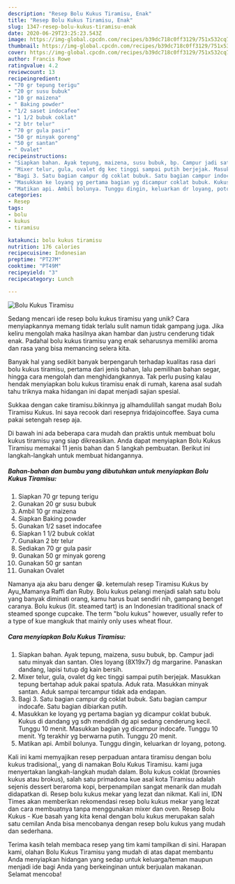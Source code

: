 ```yaml
---
description: "Resep Bolu Kukus Tiramisu, Enak"
title: "Resep Bolu Kukus Tiramisu, Enak"
slug: 1347-resep-bolu-kukus-tiramisu-enak
date: 2020-06-29T23:25:23.543Z
image: https://img-global.cpcdn.com/recipes/b39dc718c0ff3129/751x532cq70/bolu-kukus-tiramisu-foto-resep-utama.jpg
thumbnail: https://img-global.cpcdn.com/recipes/b39dc718c0ff3129/751x532cq70/bolu-kukus-tiramisu-foto-resep-utama.jpg
cover: https://img-global.cpcdn.com/recipes/b39dc718c0ff3129/751x532cq70/bolu-kukus-tiramisu-foto-resep-utama.jpg
author: Francis Rowe
ratingvalue: 4.2
reviewcount: 13
recipeingredient:
- "70 gr tepung terigu"
- "20 gr susu bubuk"
- "10 gr maizena"
- " Baking powder"
- "1/2 saset indocafee"
- "1 1/2 bubuk coklat"
- "2 btr telur"
- "70 gr gula pasir"
- "50 gr minyak goreng"
- "50 gr santan"
- " Ovalet"
recipeinstructions:
- "Siapkan bahan. Ayak tepung, maizena, susu bubuk, bp. Campur jadi satu minyak dan santan. Oles loyang (8X19x7) dg margarine. Panaskan dandang, lapisi tutup dg kain bersih."
- "Mixer telur, gula, ovalet dg kec tinggi sampai putih berjejak. Masukkan tepung bertahap aduk pakai spatula. Aduk rata. Masukkan minyak santan. Aduk sampai tercampur tidak ada endapan."
- "Bagi 3. Satu bagian campur dg coklat bubuk. Satu bagian campur indocafe. Satu bagian dibiarkan putih."
- "Masukkan ke loyang yg pertama bagian yg dicampur coklat bubuk. Kukus di dandang yg sdh mendidih dg api sedang cenderung kecil. Tunggu 10 menit. Masukkan bagian yg dicampur indocafe. Tunggu 10 menit. Yg terakhir yg berwarna putih. Tunggu 20 menit."
- "Matikan api. Ambil bolunya. Tunggu dingin, keluarkan dr loyang, potong."
categories:
- Resep
tags:
- bolu
- kukus
- tiramisu

katakunci: bolu kukus tiramisu 
nutrition: 176 calories
recipecuisine: Indonesian
preptime: "PT27M"
cooktime: "PT49M"
recipeyield: "3"
recipecategory: Lunch

---
```



![Bolu Kukus Tiramisu](https://img-global.cpcdn.com/recipes/b39dc718c0ff3129/751x532cq70/bolu-kukus-tiramisu-foto-resep-utama.jpg)

Sedang mencari ide resep bolu kukus tiramisu yang unik? Cara menyiapkannya memang tidak terlalu sulit namun tidak gampang juga. Jika keliru mengolah maka hasilnya akan hambar dan justru cenderung tidak enak. Padahal bolu kukus tiramisu yang enak seharusnya memiliki aroma dan rasa yang bisa memancing selera kita.

Banyak hal yang sedikit banyak berpengaruh terhadap kualitas rasa dari bolu kukus tiramisu, pertama dari jenis bahan, lalu pemilihan bahan segar, hingga cara mengolah dan menghidangkannya. Tak perlu pusing kalau hendak menyiapkan bolu kukus tiramisu enak di rumah, karena asal sudah tahu triknya maka hidangan ini dapat menjadi sajian spesial.

Sukkaa dengan cake tiramisu.bikinnya jg alhamdulillah sangat mudah Bolu Tiramisu Kukus. Ini saya recook dari resepnya fridajoincoffee. Saya cuma pakai setengah resep aja.


Di bawah ini ada beberapa cara mudah dan praktis untuk membuat bolu kukus tiramisu yang siap dikreasikan. Anda dapat menyiapkan Bolu Kukus Tiramisu memakai 11 jenis bahan dan 5 langkah pembuatan. Berikut ini langkah-langkah untuk membuat hidangannya.

<!--inarticleads1-->

##### Bahan-bahan dan bumbu yang dibutuhkan untuk menyiapkan Bolu Kukus Tiramisu:

1. Siapkan 70 gr tepung terigu
1. Gunakan 20 gr susu bubuk
1. Ambil 10 gr maizena
1. Siapkan  Baking powder
1. Gunakan 1/2 saset indocafee
1. Siapkan 1 1/2 bubuk coklat
1. Gunakan 2 btr telur
1. Sediakan 70 gr gula pasir
1. Gunakan 50 gr minyak goreng
1. Gunakan 50 gr santan
1. Gunakan  Ovalet


Namanya aja aku baru denger 😁. ketemulah resep Tiramisu Kukus by Ayu_Mamanya Raffi dan Ruby. Bolu kukus pelangi menjadi salah satu bolu yang banyak diminati orang, kamu harus buat sendiri nih, gampang benget caranya. Bolu kukus (lit. steamed tart) is an Indonesian traditional snack of steamed sponge cupcake. The term &#34;bolu kukus&#34; however, usually refer to a type of kue mangkuk that mainly only uses wheat flour. 

<!--inarticleads2-->

##### Cara menyiapkan Bolu Kukus Tiramisu:

1. Siapkan bahan. Ayak tepung, maizena, susu bubuk, bp. Campur jadi satu minyak dan santan. Oles loyang (8X19x7) dg margarine. Panaskan dandang, lapisi tutup dg kain bersih.
1. Mixer telur, gula, ovalet dg kec tinggi sampai putih berjejak. Masukkan tepung bertahap aduk pakai spatula. Aduk rata. Masukkan minyak santan. Aduk sampai tercampur tidak ada endapan.
1. Bagi 3. Satu bagian campur dg coklat bubuk. Satu bagian campur indocafe. Satu bagian dibiarkan putih.
1. Masukkan ke loyang yg pertama bagian yg dicampur coklat bubuk. Kukus di dandang yg sdh mendidih dg api sedang cenderung kecil. Tunggu 10 menit. Masukkan bagian yg dicampur indocafe. Tunggu 10 menit. Yg terakhir yg berwarna putih. Tunggu 20 menit.
1. Matikan api. Ambil bolunya. Tunggu dingin, keluarkan dr loyang, potong.


Kali ini kami memyajikan resep perpaduan antara tiramisu dengan bolu kukus tradisional,, yang di namakan Bolu Kukus Tiramisu. kami juga menyertakan langkah-langkah mudah dalam. Bolu kukus coklat (brownies kukus atau brokus), salah satu primadona kue asal kota Tiramisu adalah sejenis dessert beraroma kopi, berpenampilan sangat menarik dan mudah didapatkan di. Resep bolu kukus mekar yang lezat dan nikmat. Kali ini, IDN Times akan memberikan rekomendasi resep bolu kukus mekar yang lezat dan cara membuatnya tanpa menggunakan mixer dan oven. Resep Bolu Kukus - Kue basah yang kita kenal dengan bolu kukus merupakan salah satu cemilan Anda bisa mencobanya dengan resep bolu kukus yang mudah dan sederhana. 

Terima kasih telah membaca resep yang tim kami tampilkan di sini. Harapan kami, olahan Bolu Kukus Tiramisu yang mudah di atas dapat membantu Anda menyiapkan hidangan yang sedap untuk keluarga/teman maupun menjadi ide bagi Anda yang berkeinginan untuk berjualan makanan. Selamat mencoba!
